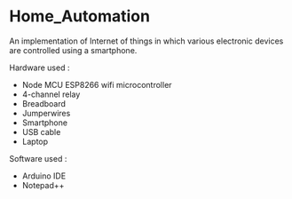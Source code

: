# Home_Automation

An implementation of Internet of things in which various electronic devices are controlled using a smartphone.

Hardware used :
- Node MCU ESP8266 wifi microcontroller
- 4-channel relay
- Breadboard
- Jumperwires
- Smartphone
- USB cable
- Laptop

Software used :
- Arduino IDE
- Notepad++
